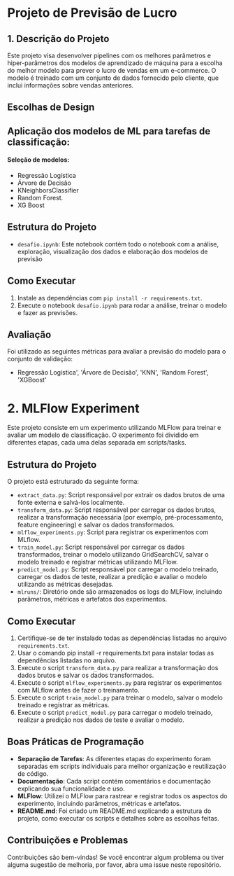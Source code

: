 # Projeto de Previsão de Lucro

## 1. Descrição do Projeto
Este projeto visa desenvolver pipelines com os melhores parâmetros e hiper-parâmetros dos modelos de aprendizado de máquina para a escolha do melhor modelo para prever o lucro de vendas em um e-commerce. O modelo é treinado com um conjunto de dados fornecido pelo cliente, que inclui informações sobre vendas anteriores.

## Escolhas de Design
## Aplicação dos modelos de ML para tarefas de classificação:
#### Seleção de modelos:
* Regressão Logística
* Árvore de Decisão
* KNeighborsClassifier
* Random Forest.
* XG Boost


## Estrutura do Projeto
- `desafio.ipynb`: Este notebook contém todo o notebook com a análise, exploração, visualização dos dados
e elaboração dos modelos de previsão

## Como Executar
1. Instale as dependências com `pip install -r requirements.txt`.
2. Execute o notebook `desafio.ipynb` para rodar a análise, treinar o modelo e fazer as previsões.

## Avaliação
Foi utilizado as seguintes métricas para avaliar a previsão do modelo para o conjunto de validação: 
- Regressão Logística', 'Árvore de Decisão', 'KNN', 'Random Forest', 'XGBoost' 


# 2. MLFlow Experiment

Este projeto consiste em um experimento utilizando MLFlow para treinar e avaliar um modelo de classificação. O experimento foi dividido em diferentes etapas, cada uma delas separada em scripts/tasks.

## Estrutura do Projeto

O projeto está estruturado da seguinte forma:

- `extract_data.py`: Script responsável por extrair os dados brutos de uma fonte externa e salvá-los localmente.
- `transform_data.py`: Script responsável por carregar os dados brutos, realizar a transformação necessária (por exemplo, pré-processamento, feature engineering) e salvar os dados transformados.
- `mlflow_experiments.py`: Script para registrar os experimentos com MLflow.
- `train_model.py`: Script responsável por carregar os dados transformados, treinar o modelo utilizando GridSearchCV, salvar o modelo treinado e registrar métricas utilizando MLFlow.
- `predict_model.py`: Script responsável por carregar o modelo treinado, carregar os dados de teste, realizar a predição e avaliar o modelo utilizando as métricas desejadas.
- `mlruns/`: Diretório onde são armazenados os logs do MLFlow, incluindo parâmetros, métricas e artefatos dos experimentos.

## Como Executar

1. Certifique-se de ter instalado todas as dependências listadas no arquivo `requirements.txt`.
2. Usar o comando pip install -r requirements.txt para instalar todas as dependências listadas no arquivo. 
3. Execute o script `transform_data.py` para realizar a transformação dos dados brutos e salvar os dados transformados.
4. Execute o script `mlflow_experiments.py` para registrar os experimentos com MLflow antes de fazer o treinamento.
5. Execute o script `train_model.py` para treinar o modelo, salvar o modelo treinado e registrar as métricas.
6. Execute o script `predict_model.py` para carregar o modelo treinado, realizar a predição nos dados de teste e avaliar o modelo.

## Boas Práticas de Programação

- **Separação de Tarefas**: As diferentes etapas do experimento foram separadas em scripts individuais para melhor organização e reutilização de código.
- **Documentação**: Cada script contém comentários e documentação explicando sua funcionalidade e uso.
- **MLFlow**: Utilizei o MLFlow para rastrear e registrar todos os aspectos do experimento, incluindo parâmetros, métricas e artefatos.
- **README.md**: Foi criado um README.md explicando a estrutura do projeto, como executar os scripts e detalhes sobre as escolhas feitas.

## Contribuições e Problemas

Contribuições são bem-vindas! Se você encontrar algum problema ou tiver alguma sugestão de melhoria, por favor, abra uma issue neste repositório.

